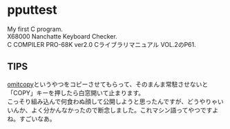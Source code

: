 # pputtest
My first C program.  
X68000 Nanchatte Keyboard Checker.  
C COMPILER PRO-68K ver2.0 Cライブラリマニュアル VOL.2のP61.  
## TIPS
[omitcopy](https://github.com/miyu-rose/omitcopy)というやつをコピーさせてもらって、そのまんま常駐させないと「COPY」キーを押したら白窓開いて止まります。  
こっそり組み込んで何食わぬ顔して公開しようと思ったんですが、どうやりゃいいんか、よく分かんなかったので断念しました。これマシン語ってやつですよね。すごいなあ。
